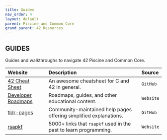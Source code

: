 ```yaml
---
title: Guides
nav_order: 4
layout: default
parent: Piscine and Common Core
grand_parent: 42 Resources
---
```


## **GUIDES**

Guides and walkthroughs to navigate 42 Piscine and Common Core.

| Website | Description | Source |
| :------ | :---------- | :----- |
| [42 Cheat Sheet](https://github.com/agavrel/42_CheatSheet) | An awesome cheatsheet for C and 42 in general.                    | `GitHub`  |
| [Developer Roadmaps](https://roadmap.sh)                   | Roadmaps, guides, and other educational content.                  | `Website` |
| [tldr-pages](https://github.com/tldr-pages/tldr)           | Community-maintained help pages offering simplified explanations. | `GitHub`  |
| [rsapkf](https://rsapkf.org)                               | 5000+ links that `rsapkf` used in the past to learn programming.  | `Website` |